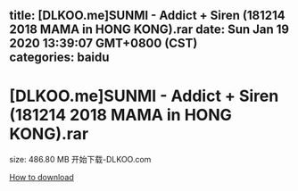 
title: [DLKOO.me]SUNMI - Addict + Siren (181214 2018 MAMA in HONG KONG).rar
date: Sun Jan 19 2020 13:39:07 GMT+0800 (CST)    
categories: baidu
---

# [DLKOO.me]SUNMI - Addict + Siren (181214 2018 MAMA in HONG KONG).rar
size: 486.80 MB
 开始下载-DLKOO.com
 

[How to download](https://bpcam.bemobtrk.com/go/2ceec3aa-1ca2-46d6-b9ff-aaa5c184517c?jno=4117)